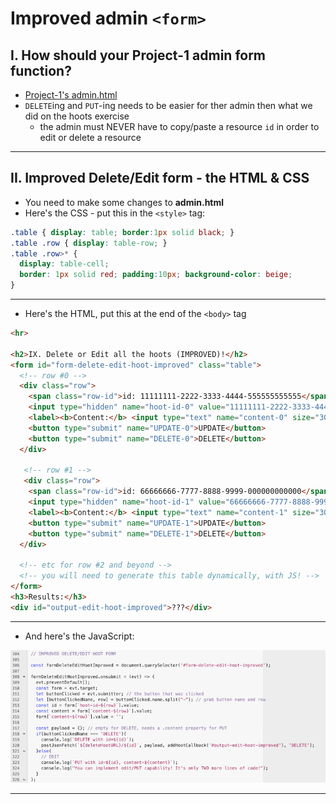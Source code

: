 # Improved admin `<form>`


## I. How should your Project-1 admin form function?
- [Project-1's admin.html](./project-1.md#v-g-adminhtml)
- `DELETE`ing and `PUT`-ing needs to be easier for ther admin then what we did on the hoots exercise
  - the admin must NEVER have to copy/paste a resource `id` in order to edit or delete a resource
 
---

## II. Improved Delete/Edit form - the HTML & CSS
- You need to make some changes to **admin.html**
- Here's the CSS - put this in the `<style>` tag:
  
```css
.table { display: table; border:1px solid black; } 
.table .row { display: table-row; }
.table .row>* {
  display: table-cell;
  border: 1px solid red; padding:10px; background-color: beige;
}
```

---

- Here's the HTML, put this at the end of the `<body>` tag

```html
<hr>

<h2>IX. Delete or Edit all the hoots (IMPROVED)!</h2>
<form id="form-delete-edit-hoot-improved" class="table">
  <!-- row #0 -->
  <div class="row">
    <span class="row-id">id: 11111111-2222-3333-4444-555555555555</span>
    <input type="hidden" name="hoot-id-0" value="11111111-2222-3333-4444-555555555555">
    <label><b>Content:</b> <input type="text" name="content-0" size="30" value="Let's Rock!"></label>
    <button type="submit" name="UPDATE-0">UPDATE</button>
    <button type="submit" name="DELETE-0">DELETE</button> 
  </div>

   <!-- row #1 -->
   <div class="row">
    <span class="row-id">id: 66666666-7777-8888-9999-000000000000</span>
    <input type="hidden" name="hoot-id-1" value="66666666-7777-8888-9999-000000000000">
    <label><b>Content:</b> <input type="text" name="content-1" size="30" value="Bird's aren't real!"></label>
    <button type="submit" name="UPDATE-1">UPDATE</button>
    <button type="submit" name="DELETE-1">DELETE</button> 
  </div>

  <!-- etc for row #2 and beyond -->
  <!-- you will need to generate this table dynamically, with JS! -->
</form>
<h3>Results:</h3>
<div id="output-edit-hoot-improved">???</div>
```

---

- And here's the JavaScript:

![screenshot](_images/p1-6.png)

---

